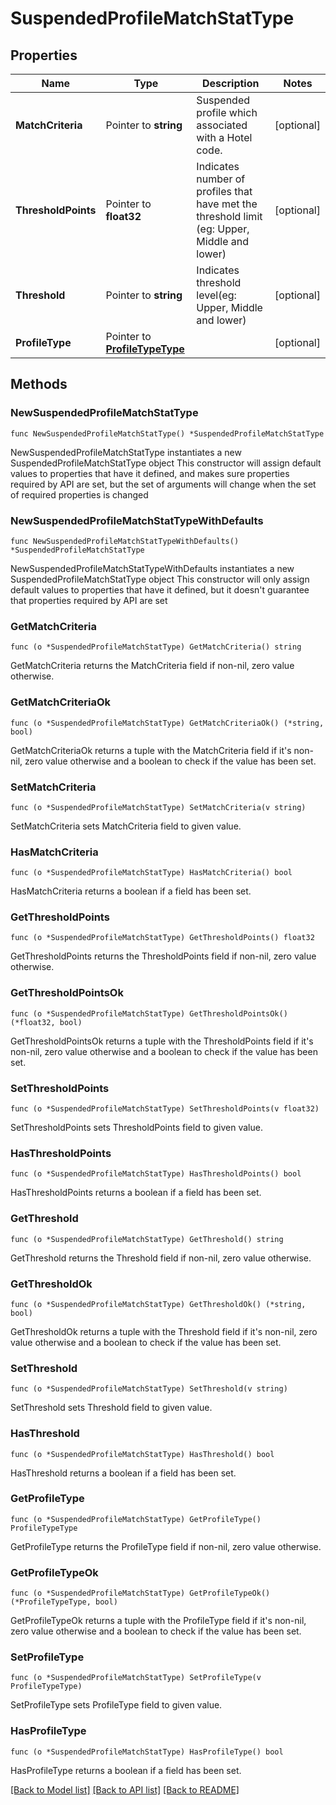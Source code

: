 # SuspendedProfileMatchStatType

## Properties

Name | Type | Description | Notes
------------ | ------------- | ------------- | -------------
**MatchCriteria** | Pointer to **string** | Suspended profile which associated with a Hotel code. | [optional] 
**ThresholdPoints** | Pointer to **float32** | Indicates number of profiles that have met the threshold limit (eg: Upper, Middle and lower) | [optional] 
**Threshold** | Pointer to **string** | Indicates threshold level(eg: Upper, Middle and lower) | [optional] 
**ProfileType** | Pointer to [**ProfileTypeType**](ProfileTypeType.md) |  | [optional] 

## Methods

### NewSuspendedProfileMatchStatType

`func NewSuspendedProfileMatchStatType() *SuspendedProfileMatchStatType`

NewSuspendedProfileMatchStatType instantiates a new SuspendedProfileMatchStatType object
This constructor will assign default values to properties that have it defined,
and makes sure properties required by API are set, but the set of arguments
will change when the set of required properties is changed

### NewSuspendedProfileMatchStatTypeWithDefaults

`func NewSuspendedProfileMatchStatTypeWithDefaults() *SuspendedProfileMatchStatType`

NewSuspendedProfileMatchStatTypeWithDefaults instantiates a new SuspendedProfileMatchStatType object
This constructor will only assign default values to properties that have it defined,
but it doesn't guarantee that properties required by API are set

### GetMatchCriteria

`func (o *SuspendedProfileMatchStatType) GetMatchCriteria() string`

GetMatchCriteria returns the MatchCriteria field if non-nil, zero value otherwise.

### GetMatchCriteriaOk

`func (o *SuspendedProfileMatchStatType) GetMatchCriteriaOk() (*string, bool)`

GetMatchCriteriaOk returns a tuple with the MatchCriteria field if it's non-nil, zero value otherwise
and a boolean to check if the value has been set.

### SetMatchCriteria

`func (o *SuspendedProfileMatchStatType) SetMatchCriteria(v string)`

SetMatchCriteria sets MatchCriteria field to given value.

### HasMatchCriteria

`func (o *SuspendedProfileMatchStatType) HasMatchCriteria() bool`

HasMatchCriteria returns a boolean if a field has been set.

### GetThresholdPoints

`func (o *SuspendedProfileMatchStatType) GetThresholdPoints() float32`

GetThresholdPoints returns the ThresholdPoints field if non-nil, zero value otherwise.

### GetThresholdPointsOk

`func (o *SuspendedProfileMatchStatType) GetThresholdPointsOk() (*float32, bool)`

GetThresholdPointsOk returns a tuple with the ThresholdPoints field if it's non-nil, zero value otherwise
and a boolean to check if the value has been set.

### SetThresholdPoints

`func (o *SuspendedProfileMatchStatType) SetThresholdPoints(v float32)`

SetThresholdPoints sets ThresholdPoints field to given value.

### HasThresholdPoints

`func (o *SuspendedProfileMatchStatType) HasThresholdPoints() bool`

HasThresholdPoints returns a boolean if a field has been set.

### GetThreshold

`func (o *SuspendedProfileMatchStatType) GetThreshold() string`

GetThreshold returns the Threshold field if non-nil, zero value otherwise.

### GetThresholdOk

`func (o *SuspendedProfileMatchStatType) GetThresholdOk() (*string, bool)`

GetThresholdOk returns a tuple with the Threshold field if it's non-nil, zero value otherwise
and a boolean to check if the value has been set.

### SetThreshold

`func (o *SuspendedProfileMatchStatType) SetThreshold(v string)`

SetThreshold sets Threshold field to given value.

### HasThreshold

`func (o *SuspendedProfileMatchStatType) HasThreshold() bool`

HasThreshold returns a boolean if a field has been set.

### GetProfileType

`func (o *SuspendedProfileMatchStatType) GetProfileType() ProfileTypeType`

GetProfileType returns the ProfileType field if non-nil, zero value otherwise.

### GetProfileTypeOk

`func (o *SuspendedProfileMatchStatType) GetProfileTypeOk() (*ProfileTypeType, bool)`

GetProfileTypeOk returns a tuple with the ProfileType field if it's non-nil, zero value otherwise
and a boolean to check if the value has been set.

### SetProfileType

`func (o *SuspendedProfileMatchStatType) SetProfileType(v ProfileTypeType)`

SetProfileType sets ProfileType field to given value.

### HasProfileType

`func (o *SuspendedProfileMatchStatType) HasProfileType() bool`

HasProfileType returns a boolean if a field has been set.


[[Back to Model list]](../README.md#documentation-for-models) [[Back to API list]](../README.md#documentation-for-api-endpoints) [[Back to README]](../README.md)


